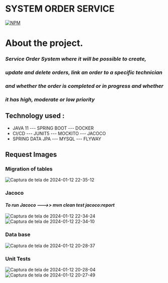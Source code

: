 # SYSTEM ORDER SERVICE

[![NPM](https://img.shields.io/npm/l/react)](https://github.com/JoelMaciel/Product-Catalog/blob/readm/LICENCE)

# About the project.



### *Service Order System where it will be possible to create,*
### *update and delete orders, link an order to a specific technician*
### *and whether the order is completed or in progress and whether* 
### *it has high, moderate or low priority*
## Technology used :
-  JAVA 11 ---  SPRING BOOT ---  DOCKER 
-  CI/CD ---   JUNIT5 ---  MOCKITO --- JACOCO
-  SPRING DATA JPA --- MYSQL --- FLYWAY

## Request Images

### Migration of tables
![Captura de tela de 2024-01-12 22-35-12](https://github.com/JoelMaciel/Service-Order-System-Backend/assets/77079093/abaca31c-3485-4b1e-94e2-fae3c5798bbc)

### Jacoco
#### *To run Jacoco  --->>    mvn clean test jacoco:report*
![Captura de tela de 2024-01-12 22-34-24](https://github.com/JoelMaciel/Service-Order-System-Backend/assets/77079093/64b69f09-6d23-409e-a996-1c78159126e8)
![Captura de tela de 2024-01-12 22-34-10](https://github.com/JoelMaciel/Service-Order-System-Backend/assets/77079093/f19c7294-88de-422b-a08c-d657b09b8439)


### Data base
![Captura de tela de 2024-01-12 20-28-37](https://github.com/JoelMaciel/Service-Order-System-Backend/assets/77079093/69dba089-7170-4348-bb34-1a971fb8f096)

### Unit Tests
![Captura de tela de 2024-01-12 20-28-04](https://github.com/JoelMaciel/Service-Order-System-Backend/assets/77079093/87395bea-55fc-40b5-b0ce-5b9399660146)
![Captura de tela de 2024-01-12 20-27-49](https://github.com/JoelMaciel/Service-Order-System-Backend/assets/77079093/21c66724-add4-41da-aab8-c53ad2601bf9)


